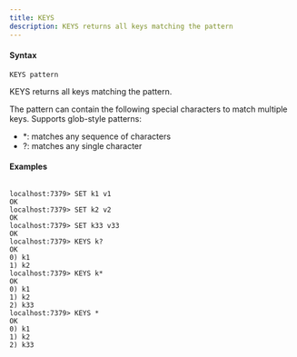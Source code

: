 ```yaml
---
title: KEYS
description: KEYS returns all keys matching the pattern
---
```


<!-- This file is automatically generated. Any modifications made directly to this file
  may be overwritten. For more details on how this file is generated and how to use
  the related commands, refer to the documentation available in the `internal/cmd/cmd_*.go` files.
-->

#### Syntax

```
KEYS pattern
```


KEYS returns all keys matching the pattern.

The pattern can contain the following special characters to match multiple keys.
Supports glob-style patterns:
- *: matches any sequence of characters
- ?: matches any single character

#### Examples

```

localhost:7379> SET k1 v1
OK
localhost:7379> SET k2 v2
OK
localhost:7379> SET k33 v33
OK
localhost:7379> KEYS k?
OK
0) k1
1) k2
localhost:7379> KEYS k*
OK
0) k1
1) k2
2) k33
localhost:7379> KEYS *
OK
0) k1
1) k2
2) k33
	
```
